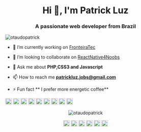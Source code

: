 <h1 align="center">Hi 👋, I'm Patrick Luz</h1>
<h3 align="center">A passionate web developer from Brazil</h3>
<p align="left"> <img src="https://komarev.com/ghpvc/?username=otaudopatrick" alt="otaudopatrick" /> </p>

- 🔭 I’m currently working on [FronteiraTec](https://github.com/FronteiraTec)

- 👯 I’m looking to collaborate on [ ReactNative4Noobs](https://github.com/otaudopatrick/ReactNative4Noobs)

- 💬 Ask me about **PHP,CSS3 and Javascript**

- 📫 How to reach me **patrickluz.jobs@gmail.com**

- ⚡ Fun fact ** I prefer more energetic coffee**

<p align="left"><img src="https://konpa.github.io/devicon/devicon.git/icons/react/react-original-wordmark.svg" alt="react" width="20" height="20"/> <img src="https://konpa.github.io/devicon/devicon.git/icons/bootstrap/bootstrap-plain.svg" alt="bootstrap" width="20" height="20"/> <img src="https://konpa.github.io/devicon/devicon.git/icons/css3/css3-original-wordmark.svg" alt="css3" width="20" height="20"/> <img src="https://konpa.github.io/devicon/devicon.git/icons/html5/html5-original-wordmark.svg" alt="html5" width="20" height="20"/> <img src="https://konpa.github.io/devicon/devicon.git/icons/java/java-original-wordmark.svg" alt="java" width="20" height="20"/> <img src="https://konpa.github.io/devicon/devicon.git/icons/javascript/javascript-original.svg" alt="javascript" width="20" height="20"/> <img src="https://konpa.github.io/devicon/devicon.git/icons/mysql/mysql-original-wordmark.svg" alt="mysql" width="20" height="20"/> <img src="https://konpa.github.io/devicon/devicon.git/icons/php/php-original.svg" alt="php" width="20" height="20"/> <img src="https://konpa.github.io/devicon/devicon.git/icons/nodejs/nodejs-original-wordmark.svg" alt="nodejs" width="20" height="20"/></p><p align="center"> <img src="https://github-readme-stats.vercel.app/api?username=otaudopatrick&show_icons=true" alt="otaudopatrick" /> </p>

<p align="center">
<a href="https://dev.to/https://dev.to/otaudopatrick" target="blank"><img align="center" src="https://cdn.jsdelivr.net/npm/simple-icons@3.0.1/icons/dev-dot-to.svg" alt="https://dev.to/otaudopatrick" height="20" width="20" /></a>
<a href="https://linkedin.com/in/https://www.linkedin.com/in/patrick-luz-942081117/" target="blank"><img align="center" src="https://cdn.jsdelivr.net/npm/simple-icons@3.0.1/icons/linkedin.svg" alt="https://www.linkedin.com/in/patrick-luz-942081117/" height="20" width="20" /></a>
<a href="https://stackoverflow.com/https://stackexchange.com/users/16158048/patrick-luz" target="blank"><img align="center" src="https://cdn.jsdelivr.net/npm/simple-icons@3.0.1/icons/stackoverflow.svg" alt="https://stackexchange.com/users/16158048/patrick-luz" height="20" width="20" /></a>
<a href="https://codesandbox.com/https://codesandbox.io/u/otaudopatrick" target="blank"><img align="center" src="https://cdn.jsdelivr.net/npm/simple-icons@3.0.1/icons/codesandbox.svg" alt="https://codesandbox.io/u/otaudopatrick" height="20" width="20" /></a>
<a href="https://fb.com/https://www.facebook.com/patrick.conceicao.5815/" target="blank"><img align="center" src="https://cdn.jsdelivr.net/npm/simple-icons@3.0.1/icons/facebook.svg" alt="https://www.facebook.com/patrick.conceicao.5815/" height="20" width="20" /></a>
<a href="https://instagram.com/https://www.instagram.com/otaudopatrick/?hl=pt-br" target="blank"><img align="center" src="https://cdn.jsdelivr.net/npm/simple-icons@3.0.1/icons/instagram.svg" alt="https://www.instagram.com/otaudopatrick/?hl=pt-br" height="20" width="20" /></a>
</p>
